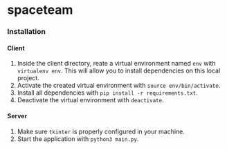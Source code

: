 # spaceteam

### Installation
#### Client
1. Inside the client directory, reate a virtual environment named `env` with `virtualenv env`. This will allow you to install dependencies on this local project.
2. Activate the created virtual environment with `source env/bin/activate`.
3. Install all dependencies with `pip install -r requirements.txt`.
4. Deactivate the virtual environment with `deactivate`.

#### Server
1. Make sure `tkinter` is properly configured in your machine.
2. Start the application with `python3 main.py`.
